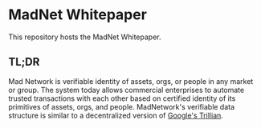 # MadNet Whitepaper

This repository hosts the MadNet Whitepaper.

## TL;DR

Mad Network is verifiable identity of assets, orgs, or people in any market
or group. The system today allows commercial enterprises to automate
trusted transactions with each other based on certified identity of its
primitives of assets, orgs, and people.
MadNetwork's verifiable data structure is similar to a decentralized
version of
[Google's Trillian](https://github.com/google/trillian/blob/master/docs/papers/VerifiableDataStructures.pdf).
